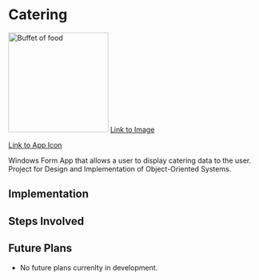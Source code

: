 # Catering
<img src="https://images.unsplash.com/photo-1515936185222-2223551e65e0?ixid=MXwxMjA3fDB8MHxwaG90by1wYWdlfHx8fGVufDB8fHw%3D&ixlib=rb-1.2.1&auto=format&fit=crop&w=1950&q=80" alt="Buffet of food" height="200px" />
<a href="https://unsplash.com/photos/TP501SPRzPY">Link to Image</a>

<a href="https://iconarchive.com/show/kameleon.pics-icons-by-webalys/Food-Dome-icon.html">Link to App Icon</a>

Windows Form App that allows a user to display catering data to the user. Project for Design and Implementation of Object-Oriented Systems.

## Implementation
## Steps Involved
## Future Plans
* No future plans currenlty in development.
